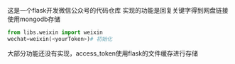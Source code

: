 这是一个flask开发微信公众号的代码仓库
实现的功能是回复关键字得到网盘链接
使用mongodb存储

```python
from libs.weixin import weixin
wechat=weixin(<yourToken>)# 初始化
```
大部分功能还没有实现，access_token使用flask的文件缓存进行存储
